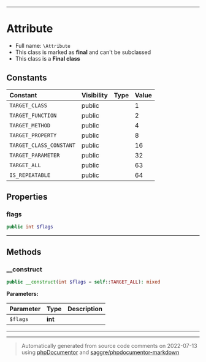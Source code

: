 ***

# Attribute





* Full name: `\Attribute`
* This class is marked as **final** and can't be subclassed
* This class is a **Final class**


## Constants

| Constant | Visibility | Type | Value |
|:---------|:-----------|:-----|:------|
|`TARGET_CLASS`|public| |1|
|`TARGET_FUNCTION`|public| |2|
|`TARGET_METHOD`|public| |4|
|`TARGET_PROPERTY`|public| |8|
|`TARGET_CLASS_CONSTANT`|public| |16|
|`TARGET_PARAMETER`|public| |32|
|`TARGET_ALL`|public| |63|
|`IS_REPEATABLE`|public| |64|

## Properties


### flags



```php
public int $flags
```






***

## Methods


### __construct



```php
public __construct(int $flags = self::TARGET_ALL): mixed
```








**Parameters:**

| Parameter | Type | Description |
|-----------|------|-------------|
| `$flags` | **int** |  |




***


***
> Automatically generated from source code comments on 2022-07-13 using [phpDocumentor](http://www.phpdoc.org/) and [saggre/phpdocumentor-markdown](https://github.com/Saggre/phpDocumentor-markdown)
